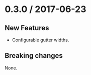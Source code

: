 0.3.0 / 2017-06-23
==================

## New Features

* Configurable gutter widths.

## Breaking changes

None.
